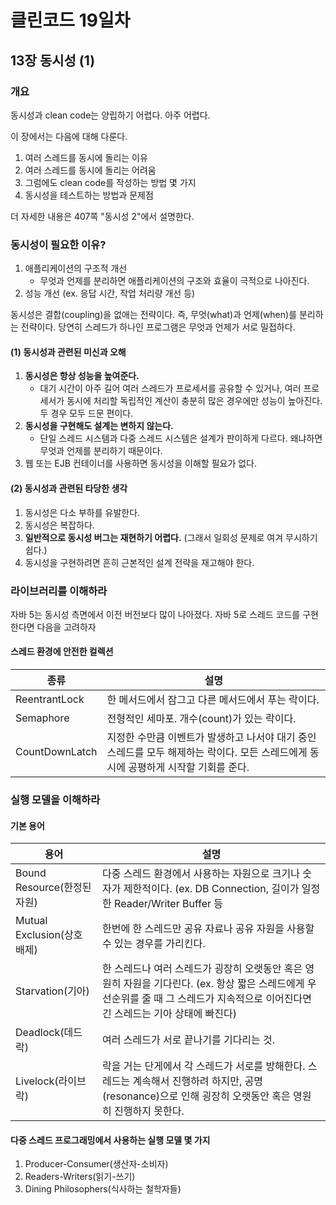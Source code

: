 # 클린코드 19일차

## 13장 동시성 (1)

### 개요

동시성과 clean code는 양립하기 어렵다. 아주 어렵다.

이 장에서는 다음에 대해 다룬다. 
1. 여러 스레드를 동시에 돌리는 이유
2. 여러 스레드를 동시에 돌리는 어려움
3. 그럼에도 clean code를 작성하는 방법 몇 가지
4. 동시성을 테스트하는 방법과 문제점

더 자세한 내용은 407쪽 "동시성 2"에서 설명한다.

### 동시성이 필요한 이유?

1. 애플리케이션의 구조적 개선
    - 무엇과 언제를 분리하면 애플리케이션의 구조와 효율이 극적으로 나아진다.
2. 성능 개선 (ex. 응답 시간, 작업 처리량 개선 등)

동시성은 결합(coupling)을 없애는 전략이다. 즉, 무엇(what)과 언제(when)를 분리하는 전략이다. 당연히 스레드가 하나인 프로그램은 무엇과 언제가 서로 밀접하다.

#### (1) 동시성과 관련된 미신과 오해

1. **동시성은 항상 성능을 높여준다.**
   - 대기 시간이 아주 길어 여러 스레드가 프로세서를 공유할 수 있거나, 여러 프로세서가 동시에 처리할 독립적인 계산이 충분히 많은 경우에만 성능이 높아진다. 두 경우 모두 드문 편이다.
2. **동시성을 구현해도 설계는 변하지 않는다.**
    - 단일 스레드 시스템과 다중 스레드 시스템은 설계가 판이하게 다르다. 왜냐하면 무엇과 언제를 분리하기 때문이다.
3. 웹 또는 EJB 컨테이너를 사용하면 동시성을 이해할 필요가 없다.


#### (2) 동시성과 관련된 타당한 생각

1. 동시성은 다소 부하를 유발한다.
2. 동시성은 복잡하다.
3. **일반적으로 동시성 버그는 재현하기 어렵다.** (그래서 일회성 문제로 여겨 무시하기 쉽다.)
4. 동시성을 구현하려면 흔히 근본적인 설계 전략을 재고해야 한다.

### 라이브러리를 이해하라

자바 5는 동시성 측면에서 이전 버전보다 많이 나아졌다. 자바 5로 스레드 코드를 구현한다면 다음을 고려하자

#### 스레드 환경에 안전한 컬렉션

|종류|설명|
|---|---|
|ReentrantLock | 한 메서드에서 잠그고 다른 메서드에서 푸는 락이다.|
|Semaphore | 전형적인 세마포. 개수(count)가 있는 락이다.|
|CountDownLatch | 지정한 수만큼 이벤트가 발생하고 나서야 대기 중인 스레드를 모두 해제하는 락이다. 모든 스레드에게 동시에 공평하게 시작할 기회를 준다.|

### 실행 모델을 이해하라

#### 기본 용어

| 용어                      | 설명                                                                                                        |
|-------------------------|-----------------------------------------------------------------------------------------------------------|
| Bound Resource(한정된 자원)  | 다중 스레드 환경에서 사용하는 자원으로 크기나 숫자가 제한적이다. (ex. DB Connection, 길이가 일정한 Reader/Writer Buffer 등                   |
| Mutual Exclusion(상호 배제) | 한번에 한 스레드만 공유 자료나 공유 자원을 사용할 수 있는 경우를 가리킨다.                                                               |
| Starvation(기아)          | 한 스레드나 여러 스레드가 굉장히 오랫동안 혹은 영원히 자원을 기다린다. (ex. 항상 짧은 스레드에게 우선순위를 줄 때 그 스레드가 지속적으로 이어진다면 긴 스레드는 기아 상태에 빠진다) |
| Deadlock(데드락)           | 여러 스레드가 서로 끝나기를 기다리는 것.                                                                                   |
| Livelock(라이브락)          | 락을 거는 단게에서 각 스레드가 서로를 방해한다. 스레드는 계속해서 진행하려 하지만, 공명(resonance)으로 인해 굉장히 오랫동안 혹은 영원히 진행하지 못한다.              |

#### 다중 스레드 프로그래밍에서 사용하는 실행 모델 몇 가지
1. Producer-Consumer(생산자-소비자)
2. Readers-Writers(읽기-쓰기)
3. Dining Philosophers(식사하는 철학자들)